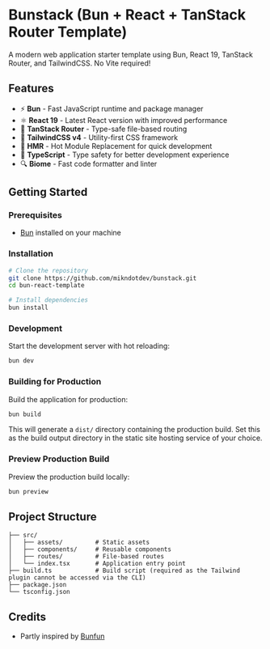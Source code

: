 # Bunstack (Bun + React + TanStack Router Template)

A modern web application starter template using Bun, React 19, TanStack Router, and TailwindCSS. No Vite required!

## Features

- ⚡ **Bun** - Fast JavaScript runtime and package manager
- ⚛️ **React 19** - Latest React version with improved performance
- 🧭 **TanStack Router** - Type-safe file-based routing
- 🎨 **TailwindCSS v4** - Utility-first CSS framework
- 🔄 **HMR** - Hot Module Replacement for quick development
- 🧰 **TypeScript** - Type safety for better development experience
- 🔍 **Biome** - Fast code formatter and linter

## Getting Started

### Prerequisites

- [Bun](https://bun.sh/) installed on your machine

### Installation

```bash
# Clone the repository
git clone https://github.com/mikndotdev/bunstack.git
cd bun-react-template

# Install dependencies
bun install
```

### Development

Start the development server with hot reloading:

```bash
bun dev
```

### Building for Production

Build the application for production:

```bash
bun build
```
This will generate a `dist/` directory containing the production build. Set this as the build output directory in the static site hosting service of your choice.

### Preview Production Build

Preview the production build locally:

```bash
bun preview
```

## Project Structure

```
├── src/
│   ├── assets/         # Static assets
│   ├── components/     # Reusable components
│   ├── routes/         # File-based routes
│   └── index.tsx       # Application entry point
├── build.ts            # Build script (required as the Tailwind plugin cannot be accessed via the CLI)
├── package.json
└── tsconfig.json
```

## Credits
- Partly inspired by [Bunfun](https://github.com/mattfysh/bunfun)